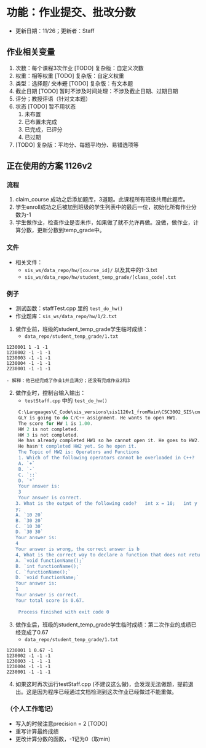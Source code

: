 # 功能：作业提交、批改分数

- 更新日期：11/26；更新者：Staff

## 作业相关变量

1. 次数：每个课程3次作业 [TODO] 复杂版：自定义次数
2. 权重：相等权重 [TODO] 复杂版：自定义权重
3. 类型：选择题/ ~~文本题~~ [TODO] 复杂版：有文本题
4. 截止日期 [TODO] 暂时不涉及时间处理：不涉及截止日期、过期日期
5. 评分；教授评语（针对文本题）
6. 状态 [TODO] 暂不用状态
    1. 未布置
    2. 已布置未完成
    3. 已完成，已评分
    4. 已过期
7. [TODO] 复杂版：平均分、每题平均分、易错选项等

## 正在使用的方案 1126v2

### 流程

1. claim_course 成功之后添加题库，3道题。此课程所有班级共用此题库。
2. 学生enroll成功之后被加到班级的学生列表中的最后一位，初始化所有作业分数为-1
3. 学生做作业，检查作业是否未作，如果做了就不允许再做。没做，做作业，计算分数，更新分数到temp_grade中。

### 文件

- 相关文件：
    - `sis_ws/data_repo/hw/[course_id]/` 以及其中的1-3.txt
    - `sis_ws/data_repo/hw/student_temp_grade/[class_code].txt`

### 例子

- 测试函数：staffTest.cpp 里的 `test_do_hw()`
- 作业题库：`sis_ws/data_repo/hw/1/2.txt`
1. 做作业前，班级的student_temp_grade学生临时成绩：
    - `data_repo/student_temp_grade/1.txt`
```text
1230001 1 -1 -1
1230002 -1 -1 -1
1230003 -1 -1 -1
1230004 -1 -1 -1
2230001 -1 -1 -1
```
    - 解释：他已经完成了作业1并且满分；还没有完成作业2和3
2. 做作业时，控制台输入输出：
    - `testStaff.cpp` 中的 `test_do_hw()`
   ```powershell
    C:\Languages\C_Code\sis_versions\sis1126v1_fromMain\CSC3002_SIS\cmake-build-debug\CSC3002_SIS.exe
    GLY is going to do C/C++ assignment. He wants to open HW1.
    The score for HW 1 is 1.00.
    HW 2 is not completed.
    HW 3 is not completed.
    He has already completed HW1 so he cannot open it. He goes to HW2.
    He hasn't completed HW2 yet. So he open it.
    The Topic of HW2 is: Operators and Functions
    1. Which of the following operators cannot be overloaded in C++?
    A. `+`
    B. `-`
    C. `::`
    D. `*`
    Your answer is:
    3
    Your answer is correct.
   3. What is the output of the following code?   int x = 10;   int y = 20;   int *p = &x;   *p = 30;   cout << x << " " <<
   y;
   A. `10 20`
   B. `30 20`
   C. `10 30`
   D. `30 30`
   Your answer is:
   4
   Your answer is wrong, the correct answer is b
   4, What is the correct way to declare a function that does not return any value in C++?
   A. `void functionName();`
   B. `int functionName();`
   C. `functionName();`
   D. `void functionName;`
   Your answer is:
   1
   Your answer is correct.
   Your total score is 0.67.
    
    Process finished with exit code 0
    ```
3. 做作业后，班级的student_temp_grade学生临时成绩：第二次作业的成绩已经变成了0.67
    - `data_repo/student_temp_grade/1.txt`
```text
1230001 1 0.67 -1
1230002 -1 -1 -1
1230003 -1 -1 -1
1230004 -1 -1 -1
2230001 -1 -1 -1
```

4. 如果这时再次运行testStaff.cpp (不建议这么做)，会发现无法做题，提前退出。这是因为程序已经通过文档检测到这次作业已经做过不能重做。

### （个人工作笔记）

- 写入的时候注意precision = 2 [TODO]
- 重写计算最终成绩
- 更改计算分数的函数，-1记为0（取min）